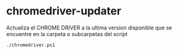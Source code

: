 # chromedriver-updater

Actualiza el CHROME DRIVER a la ultima version disponible que se encuentre en la carpeta o subcarpetas del script

`
./chromedriver.ps1
`
